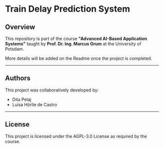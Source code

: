 # Train Delay Prediction System

## Overview
This repository is part of the course **"Advanced AI-Based Application Systems"** taught by **Prof. Dr. Ing. Marcus Grum** at the University of Potsdam. 

More details will be added on the Readme once the project is completed.

---

## Authors
This project was collaboratively developed by:
- Dita Pelaj
- Luísa Hörlle de Castro

---

## License
This project is licensed under the AGPL-3.0 License as required by the course.
